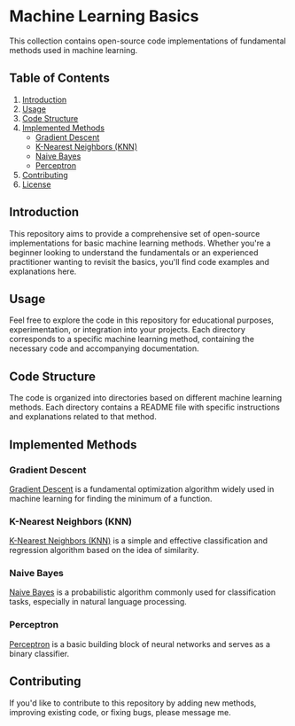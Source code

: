 # Machine Learning Basics
This collection contains open-source code implementations of fundamental methods used in machine learning.

## Table of Contents

1. [Introduction](#introduction)
2. [Usage](#usage)
3. [Code Structure](#code-structure)
4. [Implemented Methods](#implemented-methods)
    - [Gradient Descent](#gradient-descent)
    - [K-Nearest Neighbors (KNN)](#k-nearest-neighbors-knn)
    - [Naive Bayes](#naive-bayes)
    - [Perceptron](#perceptron)
5. [Contributing](#contributing)
6. [License](#license)

## Introduction

This repository aims to provide a comprehensive set of open-source implementations for basic machine learning methods. Whether you're a beginner looking to understand the fundamentals or an experienced practitioner wanting to revisit the basics, you'll find code examples and explanations here.

## Usage

Feel free to explore the code in this repository for educational purposes, experimentation, or integration into your projects. Each directory corresponds to a specific machine learning method, containing the necessary code and accompanying documentation.

## Code Structure

The code is organized into directories based on different machine learning methods. Each directory contains a README file with specific instructions and explanations related to that method.

## Implemented Methods

### Gradient Descent

[Gradient Descent](gradient_descent/README.md) is a fundamental optimization algorithm widely used in machine learning for finding the minimum of a function.

### K-Nearest Neighbors (KNN)

[K-Nearest Neighbors (KNN)](knn/README.md) is a simple and effective classification and regression algorithm based on the idea of similarity.

### Naive Bayes

[Naive Bayes](naive_bayes/README.md) is a probabilistic algorithm commonly used for classification tasks, especially in natural language processing.

### Perceptron

[Perceptron](perceptron/README.md) is a basic building block of neural networks and serves as a binary classifier.

## Contributing

If you'd like to contribute to this repository by adding new methods, improving existing code, or fixing bugs, please message me.


